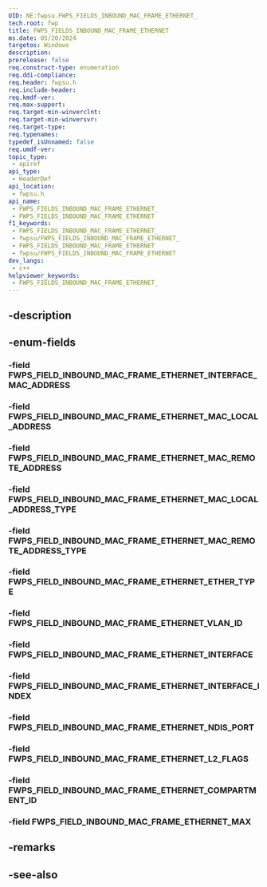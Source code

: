 ```yaml
---
UID: NE:fwpsu.FWPS_FIELDS_INBOUND_MAC_FRAME_ETHERNET_
tech.root: fwp
title: FWPS_FIELDS_INBOUND_MAC_FRAME_ETHERNET
ms.date: 05/20/2024
targetos: Windows
description: 
prerelease: false
req.construct-type: enumeration
req.ddi-compliance: 
req.header: fwpsu.h
req.include-header: 
req.kmdf-ver: 
req.max-support: 
req.target-min-winverclnt: 
req.target-min-winversvr: 
req.target-type: 
req.typenames: 
typedef_isUnnamed: false
req.umdf-ver: 
topic_type:
 - apiref
api_type:
 - HeaderDef
api_location:
 - fwpsu.h
api_name:
 - FWPS_FIELDS_INBOUND_MAC_FRAME_ETHERNET_
 - FWPS_FIELDS_INBOUND_MAC_FRAME_ETHERNET
f1_keywords:
 - FWPS_FIELDS_INBOUND_MAC_FRAME_ETHERNET_
 - fwpsu/FWPS_FIELDS_INBOUND_MAC_FRAME_ETHERNET_
 - FWPS_FIELDS_INBOUND_MAC_FRAME_ETHERNET
 - fwpsu/FWPS_FIELDS_INBOUND_MAC_FRAME_ETHERNET
dev_langs:
 - c++
helpviewer_keywords:
 - FWPS_FIELDS_INBOUND_MAC_FRAME_ETHERNET_
---
```


## -description

## -enum-fields

### -field FWPS_FIELD_INBOUND_MAC_FRAME_ETHERNET_INTERFACE_MAC_ADDRESS

### -field FWPS_FIELD_INBOUND_MAC_FRAME_ETHERNET_MAC_LOCAL_ADDRESS

### -field FWPS_FIELD_INBOUND_MAC_FRAME_ETHERNET_MAC_REMOTE_ADDRESS

### -field FWPS_FIELD_INBOUND_MAC_FRAME_ETHERNET_MAC_LOCAL_ADDRESS_TYPE

### -field FWPS_FIELD_INBOUND_MAC_FRAME_ETHERNET_MAC_REMOTE_ADDRESS_TYPE

### -field FWPS_FIELD_INBOUND_MAC_FRAME_ETHERNET_ETHER_TYPE

### -field FWPS_FIELD_INBOUND_MAC_FRAME_ETHERNET_VLAN_ID

### -field FWPS_FIELD_INBOUND_MAC_FRAME_ETHERNET_INTERFACE

### -field FWPS_FIELD_INBOUND_MAC_FRAME_ETHERNET_INTERFACE_INDEX

### -field FWPS_FIELD_INBOUND_MAC_FRAME_ETHERNET_NDIS_PORT

### -field FWPS_FIELD_INBOUND_MAC_FRAME_ETHERNET_L2_FLAGS

### -field FWPS_FIELD_INBOUND_MAC_FRAME_ETHERNET_COMPARTMENT_ID

### -field FWPS_FIELD_INBOUND_MAC_FRAME_ETHERNET_MAX

## -remarks

## -see-also

